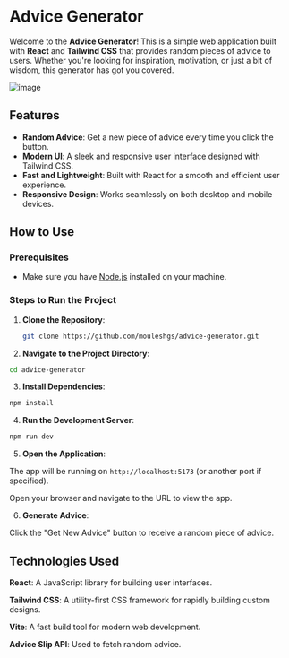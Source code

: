 # Advice Generator

Welcome to the **Advice Generator**! This is a simple web application built with **React** and **Tailwind CSS** that provides random pieces of advice to users. Whether you're looking for inspiration, motivation, or just a bit of wisdom, this generator has got you covered.

![image](https://github.com/user-attachments/assets/67bc8f8a-20fb-4538-8ebf-8a44b200b2d3)


## Features

- **Random Advice**: Get a new piece of advice every time you click the button.
- **Modern UI**: A sleek and responsive user interface designed with Tailwind CSS.
- **Fast and Lightweight**: Built with React for a smooth and efficient user experience.
- **Responsive Design**: Works seamlessly on both desktop and mobile devices.


## How to Use

### Prerequisites
- Make sure you have [Node.js](https://nodejs.org/) installed on your machine.

### Steps to Run the Project

1. **Clone the Repository**:
   ```bash
   git clone https://github.com/mouleshgs/advice-generator.git
   ```
   
2. **Navigate to the Project Directory**:
```bash
cd advice-generator
```

3. **Install Dependencies**:
```bash
npm install
```

4. **Run the Development Server**:
```bash
npm run dev
```

5. **Open the Application**:

The app will be running on `http://localhost:5173` (or another port if specified).

Open your browser and navigate to the URL to view the app.

6. **Generate Advice**:

Click the "Get New Advice" button to receive a random piece of advice.

## Technologies Used

**React**: A JavaScript library for building user interfaces.

**Tailwind CSS**: A utility-first CSS framework for rapidly building custom designs.

**Vite**: A fast build tool for modern web development.

**Advice Slip API**: Used to fetch random advice.
